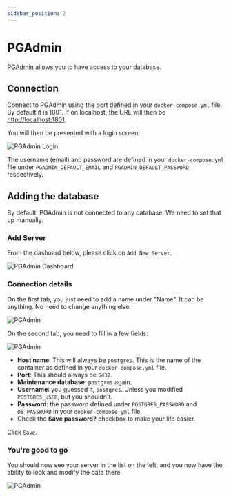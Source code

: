 ```yaml
---
sidebar_position: 2
---
```


# PGAdmin

[PGAdmin](https://www.pgadmin.org) allows you to have access to your database.

## Connection

Connect to PGAdmin using the port defined in your `docker-compose.yml` file. By default it is 1801.
If on localhost, the URL will then be [http://localhost:1801](http://localhost:1801).

You will then be presented with a login screen:

![PGAdmin Login](/img/self-hosting/pga-login.png)

The username (email) and password are defined in your `docker-compose.yml` file under `PGADMIN_DEFAULT_EMAIL` and `PGADMIN_DEFAULT_PASSWORD` respectively.

## Adding the database

By default, PGAdmin is not connected to any database. We need to set that up manually.

### Add Server

From the dashoard below, please click on `Add New Server`.

![PGAdmin Dashboard](/img/self-hosting/pga-dashboard.png)

### Connection details

On the first tab, you just need to add a name under "Name". It can be anything.
No need to change anything else.

![PGAdmin](/img/self-hosting/pga-add-general.png)

On the second tab, you need to fill in a few fields:

![PGAdmin](/img/self-hosting/pga-add-connection.png)

- **Host name**: This will always be `postgres`. This is the name of the container as defined in your `docker-compose.yml` file.
- **Port**: This should always be `5432`.
- **Maintenance database**: `postgres` again.
- **Username**: you guessed it, `postgres`. Unless you modified `POSTGRES_USER`, but you shouldn't.
- **Password**: the password defined under `POSTGRES_PASSWORD` and `DB_PASSWORD` in your `docker-compose.yml` file.
- Check the **Save password?** checkbox to make your life easier.

Click `Save`.

### You're good to go

You should now see your server in the list on the left, and you now have the ability to look and modify the data there.

![PGAdmin](/img/self-hosting/pga-done.png)
